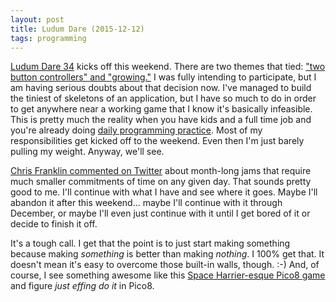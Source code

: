 ```yaml
---
layout: post
title: Ludum Dare (2015-12-12)
tags: programming
---
```


[Ludum Dare 34](http://ludumdare.com/compo/2015/12/09/welcome-to-ludum-dare-34/) kicks off this weekend.
There are two themes that tied: ["two button controllers" and "growing."](https://twitter.com/ludumdare/status/675495354406592512)
I was fully intending to participate, but I am having serious doubts about
that decision now. I've managed to build the tiniest of skeletons of an
application, but I have so much to do in order to get anywhere near a working
game that I know it's basically infeasible.  This is pretty much the reality
when you have kids and a full time job and you're already doing [daily
programming practice](https://bitbucket.org/GrooveStomp/practice/src). Most of my responsibilities get kicked off to the
weekend. Even then I'm just barely pulling my weight. Anyway, we'll see.

[Chris Franklin commented on Twitter](https://twitter.com/Campster/status/675333485184335872) about month-long jams
that require much smaller commitments of time on any given day. That sounds
pretty good to me. I'll continue with what I have and see where it goes.  Maybe
I'll abandon it after this weekend... maybe I'll continue with it through
December, or maybe I'll even just continue with it until I get bored of it or
decide to finish it off.

It's a tough call.  I get that the point is to just start making something
because making *something* is better than making *nothing*.  I 100% get that.
It doesn't mean it's easy to overcome those built-in walls, though. :-)
And, of course, I see something awesome like this [Space Harrier-esque Pico8 game](https://twitter.com/lundstroem/status/675732199069601792)
and figure *just effing do it* in Pico8.
